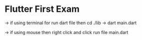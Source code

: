 # Flutter First Exam

-> if using terminal for run dart file then cd ./lib 
-> dart main.dart

-> if using mouse then right click and click run file main.dart 